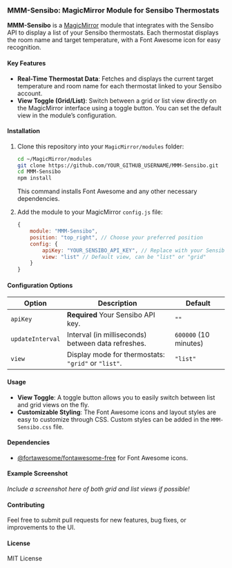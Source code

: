 ### MMM-Sensibo: MagicMirror Module for Sensibo Thermostats

**MMM-Sensibo** is a [MagicMirror](https://github.com/MichMich/MagicMirror) module that integrates with the Sensibo API to display a list of your Sensibo thermostats. Each thermostat displays the room name and target temperature, with a Font Awesome icon for easy recognition.

#### Key Features
- **Real-Time Thermostat Data**: Fetches and displays the current target temperature and room name for each thermostat linked to your Sensibo account.
- **View Toggle (Grid/List)**: Switch between a grid or list view directly on the MagicMirror interface using a toggle button. You can set the default view in the module’s configuration.

#### Installation

1. Clone this repository into your `MagicMirror/modules` folder:

   ```bash
   cd ~/MagicMirror/modules
   git clone https://github.com/YOUR_GITHUB_USERNAME/MMM-Sensibo.git
   cd MMM-Sensibo
   npm install
   ```

   This command installs Font Awesome and any other necessary dependencies.

2. Add the module to your MagicMirror `config.js` file:

   ```javascript
   {
       module: "MMM-Sensibo",
       position: "top_right", // Choose your preferred position
       config: {
           apiKey: "YOUR_SENSIBO_API_KEY", // Replace with your Sensibo API key
           view: "list" // Default view, can be "list" or "grid"
       }
   }
   ```

#### Configuration Options

| Option           | Description                                                                     | Default       |
|------------------|---------------------------------------------------------------------------------|---------------|
| `apiKey`         | **Required** Your Sensibo API key.                                              | `""`          |
| `updateInterval` | Interval (in milliseconds) between data refreshes.                              | `600000` (10 minutes) |
| `view`           | Display mode for thermostats: `"grid"` or `"list"`.                             | `"list"`      |

#### Usage
- **View Toggle**: A toggle button allows you to easily switch between list and grid views on the fly.
- **Customizable Styling**: The Font Awesome icons and layout styles are easy to customize through CSS. Custom styles can be added in the `MMM-Sensibo.css` file.

#### Dependencies
- [@fortawesome/fontawesome-free](https://fontawesome.com) for Font Awesome icons.

#### Example Screenshot

_Include a screenshot here of both grid and list views if possible!_

#### Contributing
Feel free to submit pull requests for new features, bug fixes, or improvements to the UI.

#### License

MIT License